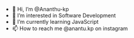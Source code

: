 - 👋 Hi, I’m @Ananthu-kp
- 👀 I’m interested in Software Development
- 🌱 I’m currently learning JavaScript
- 📫 How to reach me @anantu.kp on instagram

<!---
Ananthu-kp/Ananthu-kp is a ✨ special ✨ repository because its `README.md` (this file) appears on your GitHub profile.
You can click the Preview link to take a look at your changes.
--->
